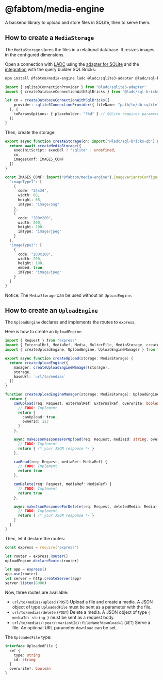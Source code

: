 # @fabtom/media-engine

A backend library to upload and store files in SQLite, then to serve them.

## How to create a `MediaStorage`

The `MediaStorage` stores the files in a relational database. It resizes images in the configured dimensions.

Open a connection with [LADC](https://www.npmjs.com/package/ladc) using the [adapter for SQLite](https://www.npmjs.com/package/@ladc/sqlite3-adapter) and the [integration](https://www.npmjs.com/package/@ladc/sql-bricks-qb) with the query builder SQL Bricks:

```sh
npm install @fabtom/media-engine ladc @ladc/sqlite3-adapter @ladc/sql-bricks-qb
```

```ts
import { sqlite3ConnectionProvider } from "@ladc/sqlite3-adapter"
import { createDatabaseConnectionWithSqlBricks } from "@ladc/sql-bricks-qb"

let cn = createDatabaseConnectionWithSqlBricks({
    provider: sqlite3ConnectionProvider({ fileName: "path/to/db.sqlite" })
  }, {
    toParamsOptions: { placeholder: "?%d" } // SQLite requires parameter placeholders with '?'
  })
}
```

Then, create the storage:

```ts
export async function createStorage(cn: import("@ladc/sql-bricks-qb").DatabaseConnectionWithSqlBricks, execDdl: boolean) {
  return await createMediaStorage({
    execInitScript: execDdl ? "sqlite" : undefined,
    cn,
    imagesConf: IMAGES_CONF
  })
}

const IMAGES_CONF: import("@fabtom/media-engine").ImageVariantsConfiguration = {
  "imageType1": [
    {
      code: "34x34",
      width: 68,
      height: 68,
      imType: "image/png"
    },
    {
      code: "200x200",
      width: 200,
      height: 200,
      imType: "image/jpeg"
    }
  ],
  "imageType2": [
    {
      code: "200x100",
      width: 200,
      height: 100,
      embed: true,
      imType: "image/jpeg"
    }
  ]
}
```

Notice: The `MediaStorage` can be used without an `UploadEngine`.

## How to create an `UploadEngine`

The `UploadEngine` declares and implements the routes to `express`.

Here is how to create an `UploadEngine`:

```ts
import { Request } from "express"
import { ExternalRef, MediaRef, Media, MulterFile, MediaStorage, createMediaStorage, isSupportedImage } from "@fabtom/media-engine"
import { createUploadEngine, UploadEngine, UploadEngineManager } from "@fabtom/media-engine/upload"

export async function createUpload(storage: MediaStorage) {
  return createUploadEngine({
    manager: createUploadEngineManager(storage),
    storage,
    baseUrl: `url/to/medias`
  })
}

function createUploadEngineManager(storage: MediaStorage): UploadEngineManager {
  return {
    canUpload(req: Request, externalRef: ExternalRef, overwrite: boolean, file: MulterFile) {
      // TODO: Implement
      return {
        canUpload: true,
        ownerId: 123
      }
    },

    async makeJsonResponseForUpload(req: Request, mediaId: string, overwritten: boolean) {
      // TODO: Implement
      return { /* your JSON response */ }
    },

    canRead(req: Request, mediaRef: MediaRef) {
      // TODO: Implement
      return true
    },

    canDelete(req: Request, mediaRef: MediaRef) {
      // TODO: Implement
      return true
    },

    async makeJsonResponseForDelete(req: Request, deletedMedia: Media) {
      // TODO: Implement
      return { /* your JSON response */ }
    }
  }
}
```

Then, let it declare the routes:

```ts
const express = require("express")

let router = express.Router()
uploadEngine.declareRoutes(router)

let app = express()
app.use(router)
let server = http.createServer(app)
server.listen(8080)
```

Now, three routes are available:

* `url/to/medias/upload` (`POST`) Upload a file and create a media. A JSON object of type `UploadedFile` must be sent as a parameter with the file.
* `url/to/medias/delete` (`POST`) Delete a media. A JSON object of type `{ mediaId: string }` must be sent as a request body.
* `url/to/medias/:year/:variantId/:fileName?download=1` (`GET`) Serve a file. An optional URL parameter `download` can be set.

The `UploadedFile` type:

```ts
interface UploadedFile {
  ref {
    type: string
    id: string
  }
  overwrite?: boolean
}
```